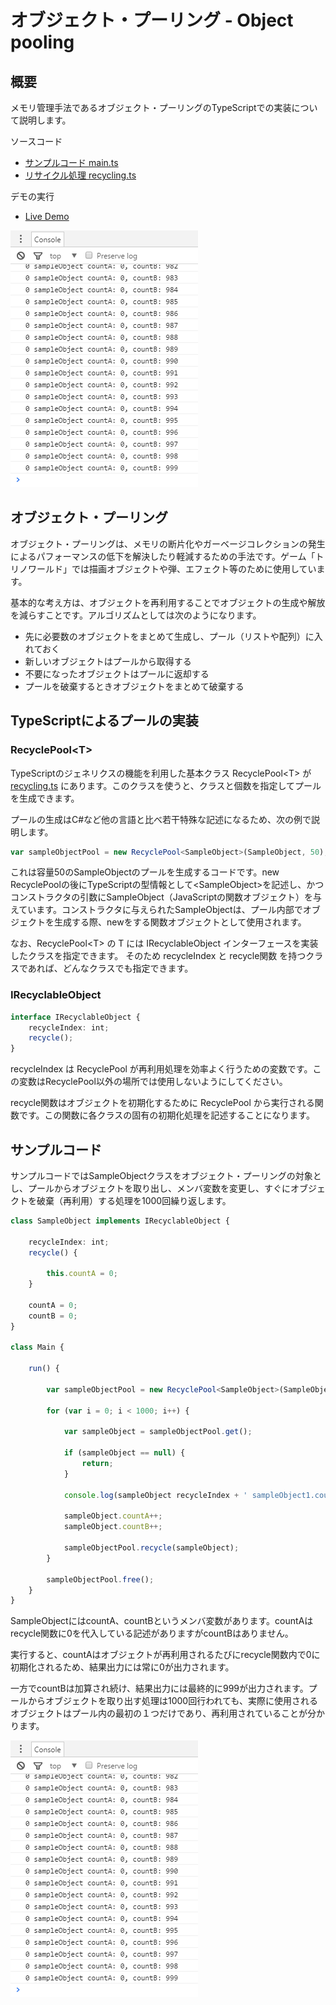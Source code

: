 # オブジェクト・プーリング - Object pooling

## 概要
メモリ管理手法であるオブジェクト・プーリングのTypeScriptでの実装について説明します。

ソースコード

- [サンプルコード main.ts](./main.ts)
- [リサイクル処理 recycling.ts](../tips_core/recycling.ts)

デモの実行

- [Live Demo](https://warotarock.github.io/ptw_tips/tips/object_pooling/)

![](object_pooling_fig001.png)

## オブジェクト・プーリング
オブジェクト・プーリングは、メモリの断片化やガーベージコレクションの発生によるパフォーマンスの低下を解決したり軽減するための手法です。ゲーム「トリノワールド」では描画オブジェクトや弾、エフェクト等のために使用しています。

基本的な考え方は、オブジェクトを再利用することでオブジェクトの生成や解放を減らすことです。アルゴリズムとしては次のようになります。

- 先に必要数のオブジェクトをまとめて生成し、プール（リストや配列）に入れておく
- 新しいオブジェクトはプールから取得する
- 不要になったオブジェクトはプールに返却する
- プールを破棄するときオブジェクトをまとめて破棄する

## TypeScriptによるプールの実装

### RecyclePool&lt;T&gt;

TypeScriptのジェネリクスの機能を利用した基本クラス RecyclePool&lt;T&gt; が [recycling.ts](../tips_core/recycling.ts) にあります。このクラスを使うと、クラスと個数を指定してプールを生成できます。

プールの生成はC#など他の言語と比べ若干特殊な記述になるため、次の例で説明します。

```recycling.ts
var sampleObjectPool = new RecyclePool<SampleObject>(SampleObject, 50);
```
これは容量50のSampleObjectのプールを生成するコードです。new RecyclePoolの後にTypeScriptの型情報として&lt;SampleObject&gt;を記述し、かつコンストラクタの引数にSampleObject（JavaScriptの関数オブジェクト）を与えています。コンストラクタに与えられたSampleObjectは、プール内部でオブジェクトを生成する際、newをする関数オブジェクトとして使用されます。

なお、RecyclePool&lt;T&gt; の T には IRecyclableObject インターフェースを実装したクラスを指定できます。
そのため recycleIndex と recycle関数 を持つクラスであれば、どんなクラスでも指定できます。

### IRecyclableObject

```ts:recycling.ts
interface IRecyclableObject {
    recycleIndex: int;
    recycle();
}
```


recycleIndex は RecyclePool が再利用処理を効率よく行うための変数です。この変数はRecyclePool以外の場所では使用しないようにしてください。

recycle関数はオブジェクトを初期化するために RecyclePool から実行される関数です。この関数に各クラスの固有の初期化処理を記述することになります。

## サンプルコード
サンプルコードではSampleObjectクラスをオブジェクト・プーリングの対象とし、プールからオブジェクトを取り出し、メンバ変数を変更し、すぐにオブジェクトを破棄（再利用）する処理を1000回繰り返します。

```ts:main.ts
class SampleObject implements IRecyclableObject {

    recycleIndex: int;
    recycle() {

        this.countA = 0;
    }

    countA = 0;
    countB = 0;
}

class Main {

    run() {

        var sampleObjectPool = new RecyclePool<SampleObject>(SampleObject, 50);

        for (var i = 0; i < 1000; i++) {

            var sampleObject = sampleObjectPool.get();

            if (sampleObject == null) {
                return;
            }

            console.log(sampleObject recycleIndex + ' sampleObject1.countA: ' + sampleObject.countA + ', countB: ' + sampleObject.countB);

            sampleObject.countA++;
            sampleObject.countB++;

            sampleObjectPool.recycle(sampleObject);
        }

        sampleObjectPool.free();
    }
}
```

SampleObjectにはcountA、countBというメンバ変数があります。countAはrecycle関数に0を代入している記述がありますがcountBはありません。

実行すると、countAはオブジェクトが再利用されるたびにrecycle関数内で0に初期化されるため、結果出力には常に0が出力されます。

一方でcountBは加算され続け、結果出力には最終的に999が出力されます。プールからオブジェクトを取り出す処理は1000回行われても、実際に使用されるオブジェクトはプール内の最初の１つだけであり、再利用されていることが分かります。

![](object_pooling_fig001.png)
